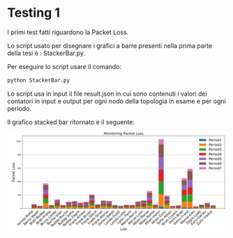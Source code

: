 # Testing 1
I primi test fatti riguardono la Packet Loss.

Lo script usato per disegnare i grafici a barre presenti nella prima parte della tesi è : StackerBar.py.

Per eseguire lo script usare il comando:
~~~bash
python StackerBar.py
~~~
Lo script usa in input il file result.json in cui sono contenuti i valori dei contatori in input e output per ogni nodo della topologia in esame e per ogni periodo.

Il grafico stacked bar ritornato è il seguente:

![graph](https://github.com/netgroup-polito/passive-monitoring-technique/blob/master/docs/bics30sloss1.PNG)
